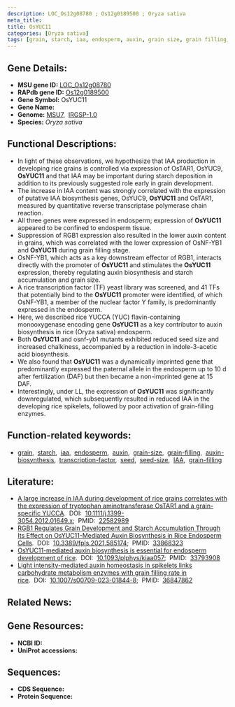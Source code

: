 ```yaml
---
description: LOC_Os12g08780 ; Os12g0189500 ; Oryza sativa
meta_title:
title: OsYUC11
categories: [Oryza sativa]
tags: [grain, starch, iaa, endosperm, auxin, grain size, grain filling, auxin biosynthesis, transcription factor, seed, seed size, IAA, grain-filling]
---
```


## Gene Details:
- **MSU gene ID:** [LOC_Os12g08780](http://rice.uga.edu/cgi-bin/ORF_infopage.cgi?orf=LOC_Os12g08780)  
- **RAPdb gene ID:** [Os12g0189500](https://rapdb.dna.affrc.go.jp/locus/?name=Os12g0189500)  
- **Gene Symbol:** OsYUC11
- **Gene Name:**
- **Genome:**  [MSU7](http://rice.uga.edu/),&nbsp;&nbsp;[IRGSP-1.0](https://rapdb.dna.affrc.go.jp/download/irgsp1.html)
- **Species:** *Oryza sativa*

## Functional Descriptions:
   - In light of these observations, we hypothesize that IAA production in developing rice grains is controlled via expression of OsTAR1, OsYUC9, **OsYUC11** and that IAA may be important during starch deposition in addition to its previously suggested role early in grain development.
   - The increase in IAA content was strongly correlated with the expression of putative IAA biosynthesis genes, OsYUC9, **OsYUC11** and OsTAR1, measured by quantitative reverse transcriptase polymerase chain reaction.
   - All three genes were expressed in endosperm; expression of **OsYUC11** appeared to be confined to endosperm tissue.
   - Suppression of RGB1 expression also resulted in the lower auxin content in grains, which was correlated with the lower expression of OsNF-YB1 and **OsYUC11** during grain filling stage.
   - OsNF-YB1, which acts as a key downstream effector of RGB1, interacts directly with the promoter of **OsYUC11** and stimulates the **OsYUC11** expression, thereby regulating auxin biosynthesis and starch accumulation and grain size.
   - A rice transcription factor (TF) yeast library was screened, and 41 TFs that potentially bind to the **OsYUC11** promoter were identified, of which OsNF-YB1, a member of the nuclear factor Y family, is predominantly expressed in the endosperm.
   - Here, we described rice YUCCA (YUC) flavin-containing monooxygenase encoding gene **OsYUC11** as a key contributor to auxin biosynthesis in rice (Oryza sativa) endosperm.
   - Both **OsYUC11** and osnf-yb1 mutants exhibited reduced seed size and increased chalkiness, accompanied by a reduction in indole-3-acetic acid biosynthesis.
   - We also found that **OsYUC11** was a dynamically imprinted gene that predominantly expressed the paternal allele in the endosperm up to 10 d after fertilization (DAF) but then became a non-imprinted gene at 15 DAF.
   - Interestingly, under LL, the expression of **OsYUC11** was significantly downregulated, which subsequently resulted in reduced IAA in the developing rice spikelets, followed by poor activation of grain-filling enzymes.

## Function-related keywords:
   - [grain](/tags/grain/),&nbsp;&nbsp;[starch](/tags/starch/),&nbsp;&nbsp;[iaa](/tags/iaa/),&nbsp;&nbsp;[endosperm](/tags/endosperm/),&nbsp;&nbsp;[auxin](/tags/auxin/),&nbsp;&nbsp;[grain-size](/tags/grain-size/),&nbsp;&nbsp;[grain-filling](/tags/grain-filling/),&nbsp;&nbsp;[auxin-biosynthesis](/tags/auxin-biosynthesis/),&nbsp;&nbsp;[transcription-factor](/tags/transcription-factor/),&nbsp;&nbsp;[seed](/tags/seed/),&nbsp;&nbsp;[seed-size](/tags/seed-size/),&nbsp;&nbsp;[IAA](/tags/IAA/),&nbsp;&nbsp;[grain-filling](/tags/grain-filling/)

## Literature:
   - [A large increase in IAA during development of rice grains correlates with the expression of tryptophan aminotransferase OsTAR1 and a grain-specific YUCCA](https://www.doi.org/10.1111/j.1399-3054.2012.01649.x).&nbsp;&nbsp;DOI:&nbsp;&nbsp;[10.1111/j.1399-3054.2012.01649.x](https://www.doi.org/10.1111/j.1399-3054.2012.01649.x);&nbsp;&nbsp;PMID:&nbsp;&nbsp;[22582989](https://pubmed.ncbi.nlm.nih.gov/22582989/)
   - [RGB1 Regulates Grain Development and Starch Accumulation Through Its Effect on OsYUC11-Mediated Auxin Biosynthesis in Rice Endosperm Cells](https://www.doi.org/10.3389/fpls.2021.585174).&nbsp;&nbsp;DOI:&nbsp;&nbsp;[10.3389/fpls.2021.585174](https://www.doi.org/10.3389/fpls.2021.585174);&nbsp;&nbsp;PMID:&nbsp;&nbsp;[33868323](https://pubmed.ncbi.nlm.nih.gov/33868323/)
   - [OsYUC11-mediated auxin biosynthesis is essential for endosperm development of rice](https://www.doi.org/10.1093/plphys/kiaa057).&nbsp;&nbsp;DOI:&nbsp;&nbsp;[10.1093/plphys/kiaa057](https://www.doi.org/10.1093/plphys/kiaa057);&nbsp;&nbsp;PMID:&nbsp;&nbsp;[33793908](https://pubmed.ncbi.nlm.nih.gov/33793908/)
   - [Light intensity-mediated auxin homeostasis in spikelets links carbohydrate metabolism enzymes with grain filling rate in rice](https://www.doi.org/10.1007/s00709-023-01844-8).&nbsp;&nbsp;DOI:&nbsp;&nbsp;[10.1007/s00709-023-01844-8](https://www.doi.org/10.1007/s00709-023-01844-8);&nbsp;&nbsp;PMID:&nbsp;&nbsp;[36847862](https://pubmed.ncbi.nlm.nih.gov/36847862/)

## Related News:

## Gene Resources:
- **NCBI ID:**  []()
- **UniProt accessions:** [](https://www.uniprot.org/uniprotkb//entry)

## Sequences:
- **CDS Sequence:**
- **Protein Sequence:**

